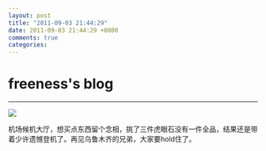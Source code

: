 ```yaml
---
layout: post
title: "2011-09-03 21:44:29"
date: 2011-09-03 21:44:29 +0800
comments: true
categories: 
---
```


# freeness's blog

----------

![](http://okqmqrbgo.bkt.clouddn.com/201109032144291.jpg)

>
机场候机大厅，想买点东西留个念相，挑了三件虎眼石没有一件全品，结果还是带着少许遗憾登机了。再见乌鲁木齐的兄弟，大家要hold住了。